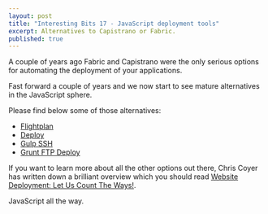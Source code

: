 ```yaml
---
layout: post
title: "Interesting Bits 17 - JavaScript deployment tools"
excerpt: Alternatives to Capistrano or Fabric.
published: true
---  
```


A couple of years ago Fabric and Capistrano were the only serious options for automating the deployment of your applications.

Fast forward a couple of years and we now start to see mature alternatives in the JavaScript sphere.

Please find below some of those alternatives:

- [Flightplan](https://github.com/pstadler/flightplan)
- [Deploy](https://github.com/visionmedia/deploy)
- [Gulp SSH](https://github.com/teambition/gulp-ssh)
- [Grunt FTP Deploy](https://github.com/zonak/grunt-ftp-deploy)

If you want to learn more about all the other options out there, Chris Coyer has written down a brilliant overview which you should read [Website Deployment: Let Us Count The Ways!](http://css-tricks.com/deployment/).

JavaScript all the way.
